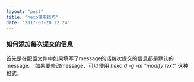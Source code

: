 ```yaml
---
layout: "post"
title: "hexo使用技巧"
date: "2017-03-20 22:24"
---
```


### 如何添加每次提交的信息
首先是在配置文件中如果填写了message的话每次提交的信息都是默认的message。
如果要修改message，可以使用 *hexo d -g -m "modify text"* 这种格式。
